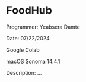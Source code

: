 # FoodHub
Programmer: Yeabsera Damte

Date: 07/22/2024

Google Colab

macOS Sonoma 14.4.1

Description: ...

